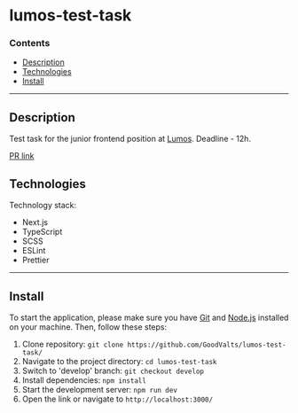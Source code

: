 # lumos-test-task

### Contents

- [Description](#description)
- [Technologies](#technologies)
- [Install](#install)

---

## Description

Test task for the junior frontend position at [Lumos](https://lumos.mobi/index-ru.html). Deadline - 12h.

[PR link](https://github.com/GoodValts/lumos-test-task/pull/1)

## Technologies

Technology stack:

- Next.js
- TypeScript
- SCSS
- ESLint
- Prettier

---

## Install

To start the application, please make sure you have [Git](https://git-scm.com) and [Node.js](https://nodejs.org) installed on your machine. Then, follow these steps:

1. Clone repository: `git clone https://github.com/GoodValts/lumos-test-task/`
1. Navigate to the project directory: `cd lumos-test-task`
1. Switch to 'develop' branch: `git checkout develop`
1. Install dependencies: `npm install`
1. Start the development server: `npm run dev`
1. Open the link or navigate to `http://localhost:3000/`
